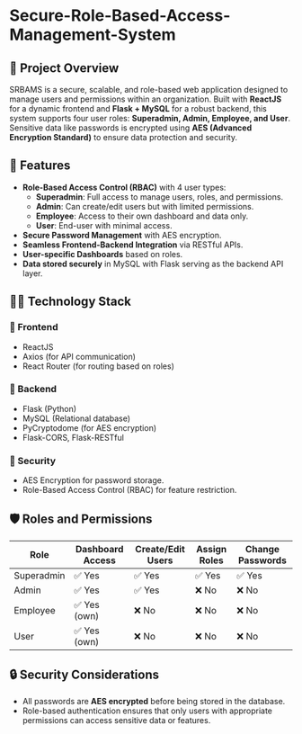 # Secure-Role-Based-Access-Management-System

## 📌 Project Overview

SRBAMS is a secure, scalable, and role-based web application designed to manage users and permissions within an organization. Built with **ReactJS** for a dynamic frontend and **Flask + MySQL** for a robust backend, this system supports four user roles: **Superadmin, Admin, Employee, and User**. Sensitive data like passwords is encrypted using **AES (Advanced Encryption Standard)** to ensure data protection and security.

## 🚀 Features

- **Role-Based Access Control (RBAC)** with 4 user types:
  - **Superadmin**: Full access to manage users, roles, and permissions.
  - **Admin**: Can create/edit users but with limited permissions.
  - **Employee**: Access to their own dashboard and data only.
  - **User**: End-user with minimal access.
- **Secure Password Management** with AES encryption.
- **Seamless Frontend-Backend Integration** via RESTful APIs.
- **User-specific Dashboards** based on roles.
- **Data stored securely** in MySQL with Flask serving as the backend API layer.

## 🧑‍💻 Technology Stack

### 🔹 Frontend
- ReactJS
- Axios (for API communication)
- React Router (for routing based on roles)

### 🔹 Backend
- Flask (Python)
- MySQL (Relational database)
- PyCryptodome (for AES encryption)
- Flask-CORS, Flask-RESTful

### 🔹 Security
- AES Encryption for password storage.
- Role-Based Access Control (RBAC) for feature restriction.

## 🛡️ Roles and Permissions

| Role       | Dashboard Access | Create/Edit Users | Assign Roles | Change Passwords |
|------------|------------------|-------------------|--------------|------------------|
| Superadmin | ✅ Yes           | ✅ Yes            | ✅ Yes       | ✅ Yes           |
| Admin      | ✅ Yes           | ✅ Yes            | ❌ No        | ❌ No            |
| Employee   | ✅ Yes (own)     | ❌ No             | ❌ No        | ❌ No            |
| User       | ✅ Yes (own)     | ❌ No             | ❌ No        | ❌ No            |

## 🔒 Security Considerations

- All passwords are **AES encrypted** before being stored in the database.
- Role-based authentication ensures that only users with appropriate permissions can access sensitive data or features.
